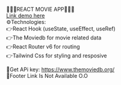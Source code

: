 🎉🎉🎉REACT MOVIE APP🎉🎉🎉  
[Link demo here](https://movie-app-zeta-opal.vercel.app/)  
⚙️Technologies:  
👉React Hook (useState, useEffect, useRef)  
👉The Moviedb for movie related data  
👉React Router v6 for routing  
👉Tailwind Css for styling and resposive

📝Get APi key: <https://www.themoviedb.org/>  
📝Footer Link Is Not Available O.O
